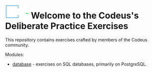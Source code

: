 # <img src="resources/images/logo_PRO_white_small_border.png" height="45"> Welcome to the Codeus's Deliberate Practice Exercises
This repository contains exercises crafted by members of the Codeus community.

Modules:
* [database](database%2FREADME.md) - exercises on SQL databases, primarily on PostgreSQL.

